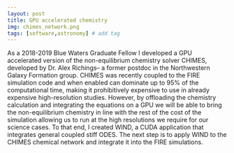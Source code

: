 ```yaml
---
layout: post
title: GPU accelerated chemistry 
img: chimes_network.png
tags: [software,astronomy] # add tag
---
```


As a 2018-2019 Blue Waters Graduate Fellow I developed a GPU accelerated version of the non-equilibrium chemistry solver CHIMES, developed by Dr. Alex Richings– a former postdoc in the Northwestern Galaxy Formation group.
CHIMES was recently coupled to the FIRE simulation code and when enabled can dominate up to 95% of the computational time, making it prohibitively expensive to use in already expensive high-resolution studies.
However, by offloading the chemistry calculation and integrating the equations on a GPU we will be able to bring the non-equilibrium chemistry in line with the rest of the cost of the simulation allowing us to run at the high resolutions we require for our science cases.
To that end, I created WIND, a CUDA application that integrates general coupled stiff ODES.
The next step is to apply WIND to the CHIMES chemical network and integrate it into the FIRE simulations.